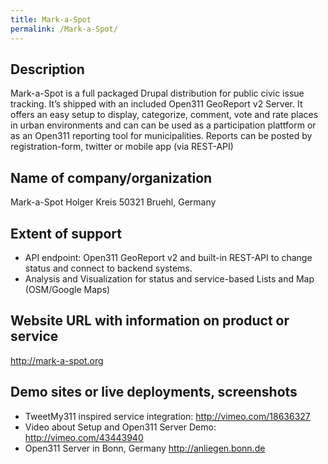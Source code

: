 ```yaml
---
title: Mark-a-Spot
permalink: /Mark-a-Spot/
---
```


Description
-----------

Mark-a-Spot is a full packaged Drupal distribution for public civic issue tracking. It’s shipped with an included Open311 GeoReport v2 Server. It offers an easy setup to display, categorize, comment, vote and rate places in urban environments and can can be used as a participation plattform or as an Open311 reporting tool for municipalities. Reports can be posted by registration-form, twitter or mobile app (via REST-API)

Name of company/organization
----------------------------

Mark-a-Spot
Holger Kreis
50321 Bruehl, Germany

Extent of support
-----------------

-   API endpoint: Open311 GeoReport v2 and built-in REST-API to change status and connect to backend systems.
-   Analysis and Visualization for status and service-based Lists and Map (OSM/Google Maps)

Website URL with information on product or service
--------------------------------------------------

<http://mark-a-spot.org>

Demo sites or live deployments, screenshots
-------------------------------------------

-   TweetMy311 inspired service integration: <http://vimeo.com/18636327>
-   Video about Setup and Open311 Server Demo: <http://vimeo.com/43443940>
-   Open311 Server in Bonn, Germany <http://anliegen.bonn.de>
